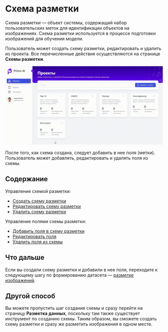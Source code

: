# Схема разметки

Схема разметки — объект системы, содержащий набор пользовательских меток для идентификации объектов на изображениях. Схема разметки используется в процессе подготовки изображений для обучения модели. 

Пользователь может создать схему разметки, редактировать и удалить из проекта. Все перечисленные действия осуществляются на странице **Схемы разметки**. 

![](<../../../../.gitbook/assets1/primo-ai/user-guide/scheme-project-menu.gif>)

После того, как схема создана, следует добавить в нее поля (метки). Пользователь может добавлять, редактировать и удалять поля из схемы.


## Содержание

Управление схемой разметки:
* [Создать схему разметки](https://github.com/PrimoRPA/Docs.Rus/blob/1299-%D0%BD%D0%B0%D0%BF%D0%B8%D1%81%D0%B0%D1%82%D1%8C-%D0%B4%D0%BE%D0%BA%D1%83%D0%BC%D0%B5%D0%BD%D1%82-%D0%BF%D0%BE-primoai/primo-ai/user/projects/schemes/operations-with-schemes.md#%D1%81%D0%BE%D0%B7%D0%B4%D0%B0%D1%82%D1%8C-%D1%81%D1%85%D0%B5%D0%BC%D1%83-%D1%80%D0%B0%D0%B7%D0%BC%D0%B5%D1%82%D0%BA%D0%B8)
* [Редактировать схему разметки](https://github.com/PrimoRPA/Docs.Rus/blob/1299-%D0%BD%D0%B0%D0%BF%D0%B8%D1%81%D0%B0%D1%82%D1%8C-%D0%B4%D0%BE%D0%BA%D1%83%D0%BC%D0%B5%D0%BD%D1%82-%D0%BF%D0%BE-primoai/primo-ai/user/projects/schemes/operations-with-schemes.md#%D1%80%D0%B5%D0%B4%D0%B0%D0%BA%D1%82%D0%B8%D1%80%D0%BE%D0%B2%D0%B0%D1%82%D1%8C-%D1%81%D1%85%D0%B5%D0%BC%D1%83-%D1%80%D0%B0%D0%B7%D0%BC%D0%B5%D1%82%D0%BA%D0%B8)
* [Удалить схему разметки](https://github.com/PrimoRPA/Docs.Rus/blob/1299-%D0%BD%D0%B0%D0%BF%D0%B8%D1%81%D0%B0%D1%82%D1%8C-%D0%B4%D0%BE%D0%BA%D1%83%D0%BC%D0%B5%D0%BD%D1%82-%D0%BF%D0%BE-primoai/primo-ai/user/projects/schemes/operations-with-schemes.md#%D1%83%D0%B4%D0%B0%D0%BB%D0%B8%D1%82%D1%8C-%D1%81%D1%85%D0%B5%D0%BC%D1%83-%D1%80%D0%B0%D0%B7%D0%BC%D0%B5%D1%82%D0%BA%D0%B8)

Управление полями схемы разметки:
* [Добавить поля в схему разметки](https://github.com/PrimoRPA/Docs.Rus/blob/1299-%D0%BD%D0%B0%D0%BF%D0%B8%D1%81%D0%B0%D1%82%D1%8C-%D0%B4%D0%BE%D0%BA%D1%83%D0%BC%D0%B5%D0%BD%D1%82-%D0%BF%D0%BE-primoai/primo-ai/user/projects/schemes/operations-with-scheme-fiels.md#%D0%B4%D0%BE%D0%B1%D0%B0%D0%B2%D0%B8%D1%82%D1%8C-%D0%BF%D0%BE%D0%BB%D1%8F-%D0%B2-%D1%81%D1%85%D0%B5%D0%BC%D1%83-%D1%80%D0%B0%D0%B7%D0%BC%D0%B5%D1%82%D0%BA%D0%B8)
* [Редактировать поля](https://github.com/PrimoRPA/Docs.Rus/blob/1299-%D0%BD%D0%B0%D0%BF%D0%B8%D1%81%D0%B0%D1%82%D1%8C-%D0%B4%D0%BE%D0%BA%D1%83%D0%BC%D0%B5%D0%BD%D1%82-%D0%BF%D0%BE-primoai/primo-ai/user/projects/schemes/operations-with-scheme-fiels.md#%D1%80%D0%B5%D0%B4%D0%B0%D0%BA%D1%82%D0%B8%D1%80%D0%BE%D0%B2%D0%B0%D1%82%D1%8C-%D0%BF%D0%BE%D0%BB%D0%B5)
* [Удалить поля из схемы](https://github.com/PrimoRPA/Docs.Rus/blob/1299-%D0%BD%D0%B0%D0%BF%D0%B8%D1%81%D0%B0%D1%82%D1%8C-%D0%B4%D0%BE%D0%BA%D1%83%D0%BC%D0%B5%D0%BD%D1%82-%D0%BF%D0%BE-primoai/primo-ai/user/projects/schemes/operations-with-scheme-fiels.md#%D1%83%D0%B4%D0%B0%D0%BB%D0%B8%D1%82%D1%8C-%D0%BF%D0%BE%D0%BB%D0%B5-%D0%B8%D0%B7-%D1%81%D1%85%D0%B5%D0%BC%D1%8B-%D1%80%D0%B0%D0%B7%D0%BC%D0%B5%D1%82%D0%BA%D0%B8)

## Что дальше

Если вы создали схему разметки и добавили в нее поля, переходите к следующему шагу по формированию датасета — [разметке изображений](https://github.com/PrimoRPA/Docs.Rus/tree/1299-%D0%BD%D0%B0%D0%BF%D0%B8%D1%81%D0%B0%D1%82%D1%8C-%D0%B4%D0%BE%D0%BA%D1%83%D0%BC%D0%B5%D0%BD%D1%82-%D0%BF%D0%BE-primoai/primo-ai/user/projects/labeling). 

## Другой способ

Вы можете пропустить шаг создания схемы и сразу перейти на страницу **Разметка данных**, поскольку там также существует инструмент по созданию схемы. Таким образом, вы сможете создать схему разметки и сразу же разметить изображения в одном месте.

